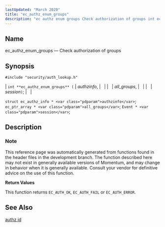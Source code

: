 ```yaml
---
lastUpdated: "March 2020"
title: "ec_authz_enum_groups"
description: "ec authz enum groups Check authorization of groups int ec authz enum groups authzinfo all groups session struct ec authz info authzinfo ec ptr array all groups Event session This reference page was automatically generated from functions found in the header files in the development branch The function described here..."
---
```


<a name="apis.ec_authz_enum_groups"></a> 
## Name

ec_authz_enum_groups — Check authorization of groups

## Synopsis

`#include "security/auth_lookup.h"`

| `int **ec_authz_enum_groups** (` | <var class="pdparam">authzinfo</var>, |   |
|   | <var class="pdparam">all_groups</var>, |   |
|   | <var class="pdparam">session</var>`)`; |   |

`struct ec_authz_info * <var class="pdparam">authzinfo</var>`;
`ec_ptr_array * <var class="pdparam">all_groups</var>`;
`Event * <var class="pdparam">session</var>`;<a name="idp59614864"></a> 
## Description

### Note

This reference page was automatically generated from functions found in the header files in the development branch. The function described here may not exist in generally available versions of Momentum, and may change in behavior when it is generally available. Consult your vendor for definitive advice on the use of this function.

**<a name="idp59617536"></a> Return Values**

This function returns `EC_AUTH_OK`, `EC_AUTH_FAIL` or `EC_AUTH_ERROR`.

<a name="idp59619952"></a> 
## See Also

[authz id](/momentum/3/3-reference/3-reference-console-commands-authz-id)